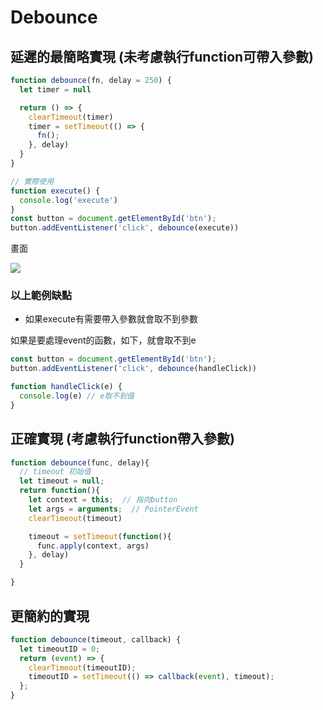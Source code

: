 # Debounce
## 延遲的最簡略實現 (未考慮執行function可帶入參數)

```jsx
function debounce(fn, delay = 250) {
  let timer = null

  return () => {
    clearTimeout(timer)
    timer = setTimeout(() => {
      fn();
    }, delay)
  }
}

// 實際使用
function execute() {
  console.log('execute')
}
const button = document.getElementById('btn');
button.addEventListener('click', debounce(execute))
```

畫面

![](https://s3.us-west-2.amazonaws.com/secure.notion-static.com/c9e4d434-f8fb-4389-85e4-d71d04e33e15/debounce.gif?X-Amz-Algorithm=AWS4-HMAC-SHA256&X-Amz-Content-Sha256=UNSIGNED-PAYLOAD&X-Amz-Credential=AKIAT73L2G45EIPT3X45%2F20230303%2Fus-west-2%2Fs3%2Faws4_request&X-Amz-Date=20230303T094235Z&X-Amz-Expires=86400&X-Amz-Signature=1553197707df3df730dfe11ced43b575a91dbb241bd1db022630dc3cf793d3f7&X-Amz-SignedHeaders=host&response-content-disposition=filename%3D%22debounce.gif%22&x-id=GetObject)


### 以上範例缺點

- 如果execute有需要帶入參數就會取不到參數

如果是要處理event的函數，如下，就會取不到e

```jsx
const button = document.getElementById('btn');
button.addEventListener('click', debounce(handleClick))

function handleClick(e) {
  console.log(e) // e取不到值
}
```

## 正確實現 (考慮執行function帶入參數)

```jsx
function debounce(func, delay){
  // timeout 初始值
  let timeout = null;
  return function(){
    let context = this;  // 指向button
    let args = arguments;  // PointerEvent
    clearTimeout(timeout)

    timeout = setTimeout(function(){
      func.apply(context, args)
    }, delay)
  }

}
```

## 更簡約的實現

```jsx
function debounce(timeout, callback) {
  let timeoutID = 0;
  return (event) => {
    clearTimeout(timeoutID);
    timeoutID = setTimeout(() => callback(event), timeout);
  };
}
```